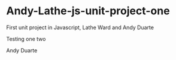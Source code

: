 # Andy-Lathe-js-unit-project-one
First unit project in Javascript, Lathe Ward and Andy Duarte

Testing one two

Andy Duarte